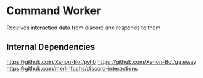 # Command Worker

Receives interaction data from discord and responds to them.

## Internal Dependencies

https://github.com/Xenon-Bot/pylib
https://github.com/Xenon-Bot/gateway
https://github.com/merlinfuchs/discord-interactions
